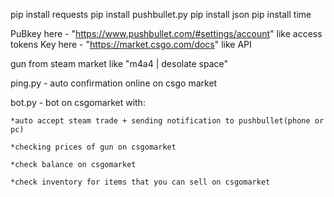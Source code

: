 pip install requests
pip install pushbullet.py
pip install json
pip install time


PuBkey here - "https://www.pushbullet.com/#settings/account" like access tokens
Key here - "https://market.csgo.com/docs" like API

gun from steam market like "m4a4 | desolate space"

ping.py - auto confirmation online on csgo market

bot.py - bot on csgomarket with:
    
    *auto accept steam trade + sending notification to pushbullet(phone or pc)
    
    *checking prices of gun on csgomarket
    
    *check balance on csgomarket
    
    *check inventory for items that you can sell on csgomarket
    
